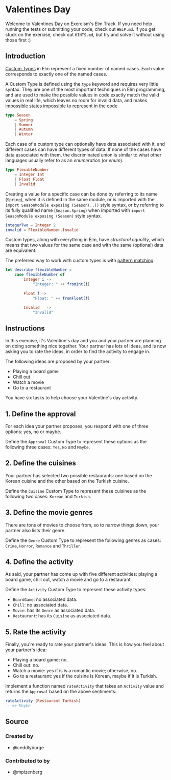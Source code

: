 # Valentines Day

Welcome to Valentines Day on Exercism's Elm Track.
If you need help running the tests or submitting your code, check out `HELP.md`.
If you get stuck on the exercise, check out `HINTS.md`, but try and solve it without using those first :)

## Introduction

[Custom Types][custom-types] in Elm represent a fixed number of named cases. Each value corresponds to exactly one of the named cases.

A Custom Type is defined using the `type` keyword and requires very little syntax. They are one of the most important techniques in Elm programming, and are used to make the possible values in code exactly match the valid values in real life, which leaves no room for invalid data, and makes [impossible states impossible to represent in the code][impossible-states].

```elm
type Season
    = Spring
    | Summer
    | Autumn
    | Winter
```

Each case of a custom type can optionally have data associated with it, and different cases can have different types of data. If none of the cases have data associated with them, the discriminated union is similar to what other languages usually refer to as an _enumeration_ (or _enum_).

```elm
type FlexibleNumber
    = Integer Int
    | Float Float
    | Invalid
```

Creating a value for a specific case can be done by referring to its name (`Spring`), when it is defined in the same module, or is imported with the `import SeasonModule exposing (Season(..))` style syntax, or by referring to its fully qualified name (`Season.Spring`) when imported with `import SeasonModule exposing (Season)` style syntax.

```elm
integerTwo = Integer 2
invalid = FlexibleNumber.Invalid
```

Custom types, along with everything in Elm, have _structural equality_, which means that two values for the same case and with the same (optional) data are equivalent.

The preferred way to work with custom types is with [pattern matching][pattern-matching]:

```elm
let describe flexibleNumber =
    case flexibleNumber of
        Integer i ->
            "Integer: " ++ fromInt(i)

        Float f ->
            "Float: " ++ fromFloat(f)

        Invalid   ->
            "Invalid"
```

[custom-types]: https://guide.elm-lang.org/types/custom_types.html
[pattern-matching]: https://guide.elm-lang.org/types/pattern_matching.html
[impossible-states]: https://www.youtube.com/watch?v=IcgmSRJHu_8

## Instructions

In this exercise, it's Valentine's day and you and your partner are planning on doing something nice together. Your partner has lots of ideas, and is now asking you to rate the ideas, in order to find the activity to engage in.

The following ideas are proposed by your partner:

- Playing a board game
- Chill out
- Watch a movie
- Go to a restaurant

You have six tasks to help choose your Valentine's day activity.

## 1. Define the approval

For each idea your partner proposes, you respond with one of three options: yes, no or maybe.

Define the `Approval` Custom Type to represent these options as the following three cases: `Yes`, `No` and `Maybe`.

## 2. Define the cuisines

Your partner has selected two possible restaurants: one based on the Korean cuisine and the other based on the Turkish cuisine.

Define the `Cuisine` Custom Type to represent these cuisines as the following two cases: `Korean` and `Turkish`.

## 3. Define the movie genres

There are tons of movies to choose from, so to narrow things down, your partner also lists their genre.

Define the `Genre` Custom Type to represent the following genres as cases: `Crime`, `Horror`, `Romance` and `Thriller`.

## 4. Define the activity

As said, your partner has come up with five different activities: playing a board game, chill out, watch a movie and go to a restaurant.

Define the `Activity` Custom Type to represent these activity types:

- `BoardGame`: no associated data.
- `Chill`: no associated data.
- `Movie`: has its `Genre` as associated data.
- `Restaurant`: has its `Cuisine` as associated data.

## 5. Rate the activity

Finally, you're ready to rate your partner's ideas. This is how you feel about your partner's idea:

- Playing a board game: no.
- Chill out: no.
- Watch a movie: yes if is is a romantic movie; otherwise, no.
- Go to a restaurant: yes if the cuisine is Korean, maybe if it is Turkish.

Implement a function named `rateActivity` that takes an `Activity` value and returns the `Approval` based on the above sentiments:

```elm
rateActivity (Restaurant Turkish)
-- => Maybe
```

## Source

### Created by

- @ceddlyburge

### Contributed to by

- @mpizenberg